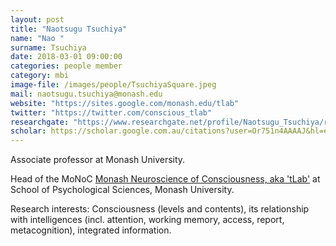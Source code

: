 ```yaml
---
layout: post
title: "Naotsugu Tsuchiya"
name: "Nao "
surname: Tsuchiya
date: 2018-03-01 09:00:00
categories: people member
category: mbi
image-file: /images/people/TsuchiyaSquare.jpeg
mail: naotsugu.tsuchiya@monash.edu
website: "https://sites.google.com/monash.edu/tlab"
twitter: "https://twitter.com/conscious_tlab"
researchgate: "https://www.researchgate.net/profile/Naotsugu_Tsuchiya/research"
scholar: https://scholar.google.com.au/citations?user=Or751n4AAAAJ&hl=en
---
```


Associate professor at Monash University.

Head of the MoNoC [Monash Neuroscience of Consciousness, aka 'tLab'](https://sites.google.com/monash.edu/tlab/) at School of Psychological Sciences, Monash University.

Research interests: Consciousness (levels and contents), its relationship with intelligences (incl. attention, working memory, access, report, metacognition), integrated information.
